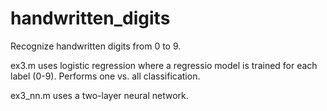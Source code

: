# handwritten_digits

Recognize handwritten digits from 0 to 9. 

ex3.m uses logistic regression where a regressio model is trained for each label (0-9). Performs one vs. all classification.

ex3_nn.m uses a two-layer neural network.
